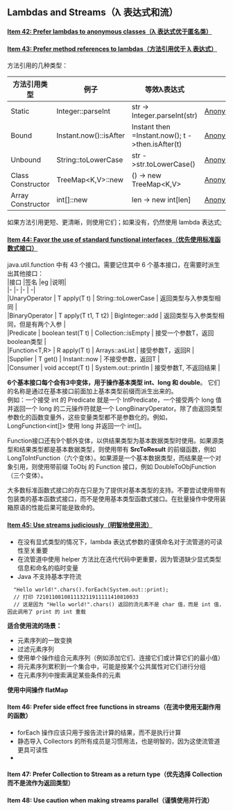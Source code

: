 ## Lambdas and Streams（λ 表达式和流）

#### [Item 42: Prefer lambdas to anonymous classes（λ 表达式优于匿名类）](lambdas/AnonymousAndLambda.java)   

#### [Item 43: Prefer method references to lambdas（方法引用优于 λ 表达式）](lambdas/AnonymousAndLambda.java)     
方法引用的几种类型：   

|方法引用类型|例子|等效λ表达式|code|
|-|-|-|-|
|Static               |Integer::parseInt|str -> Integer.parseInt(str)                            |[AnonymousAndLambda.java](lambdas/MethodReferencesAndLambda.java)|
|Bound                |Instant.now()::isAfter|Instant then =Instant.now(); t ->then.isAfter(t)   |[AnonymousAndLambda.java](lambdas/MethodReferencesAndLambda.java)|
|Unbound              |String::toLowerCase|str ->str.toLowerCase()                               |[AnonymousAndLambda.java](lambdas/MethodReferencesAndLambda.java)|
|Class Constructor    |TreeMap<K,V>::new|() -> new TreeMap<K,V>                                  |[AnonymousAndLambda.java](lambdas/MethodReferencesAndLambda.java)|
|Array Constructor    |	int[]::new|	len -> new int[len]                                          |[AnonymousAndLambda.java](lambdas/MethodReferencesAndLambda.java)|


如果方法引用更短、更清晰，则使用它们；如果没有，仍然使用 lambda 表达式;

#### [Item 44: Favor the use of standard functional interfaces（优先使用标准函数式接口）](lambdas/AnonymousAndLambda.java)   
java.util.function 中有 43 个接口。需要记住其中 6 个基本接口，在需要时派生出其他接口：  
|接口     |签名     |eg     |说明|    
|-       |-       |-       |   -|    
|UnaryOperator<T>       |   T apply(T t)	        |   String::toLowerCase     | 返回类型与入参类型相同               |    
|BinaryOperator<T>      |	T apply(T t1, T t2)     |	BigInteger::add         | 返回类型与入参类型相同，但是有两个入参  |   
|Predicate<T>           |	boolean test(T t)       |	Collection::isEmpty     | 接受一个参数T，返回boolean类型       |   
|Function<T,R>          |	R apply(T t)            |	Arrays::asList          | 接受参数T，返回R                   |    
|Supplier<T>            |	T get()	                |   Instant::now            | 不接受参数，返回T                   |   
|Consumer<T>            |	void accept(T t)        |	System.out::println     | 接受参数T, 不返回结果                |   

**6个基本接口每个会有3中变体，用于操作基本类型 int、long 和 double**。 它们的名称是通过在基本接口前面加上基本类型前缀而派生出来的。   
例如：一个接受 int 的 Predicate 就是一个 IntPredicate，一个接受两个 long 值并返回一个 long 的二元操作符就是一个 LongBinaryOperator。除了由返回类型参数化的函数变量外，这些变量类型都不是参数化的。例如，LongFunction<int[]> 使用 long 并返回一个 int[]。   

Function接口还有9个额外变体，以供结果类型为基本数据类型时使用。如果源类型和结果类型都是基本数据类型，则使用带有 **SrcToResult** 的前缀函数，例如 LongToIntFunction（六个变体）。如果源是一个基本数据类型，而结果是一个对象引用，则使用带前缀 <Src>ToObj 的 Function 接口，例如 DoubleToObjFunction（三个变体）。  

大多数标准函数式接口的存在只是为了提供对基本类型的支持。不要尝试使用带有包装类的基本函数式接口，而不是使用基本类型函数式接口。在批量操作中使用装箱原语的性能后果可能是致命的。  



#### [Item 45: Use streams judiciously（明智地使用流）](lambdas/FlatMapMain.java)     
- 在没有显式类型的情况下，lambda 表达式参数的谨慎命名对于流管道的可读性至关重要  
- 在流管道中使用 helper 方法比在迭代代码中更重要，因为管道缺少显式类型信息和命名的临时变量  
- Java 不支持基本字符流
```
  "Hello world!".chars().forEach(System.out::print);
  // 打印 721011081081113211911111410810033
  // 这是因为 "Hello world!".chars() 返回的流元素不是 char 值，而是 int 值，因此调用了 print 的 int 重载
```     
   
  
**适合使用流的场景：**  
- 元素序列的一致变换 
- 过滤元素序列
- 使用单个操作组合元素序列（例如添加它们、连接它们或计算它们的最小值）
- 将元素序列累积到一个集合中，可能是按某个公共属性对它们进行分组
- 在元素序列中搜索满足某些条件的元素   


**使用中间操作 flatMap**  



#### Item 46: Prefer side effect free functions in streams（在流中使用无副作用的函数）    
- forEach 操作应该只用于报告流计算的结果，而不是执行计算
- 静态导入 Collectors 的所有成员是习惯用法，也是明智的，因为这使流管道更具可读性
- 

#### Item 47: Prefer Collection to Stream as a return type（优先选择 Collection 而不是流作为返回类型）   

#### Item 48: Use caution when making streams parallel（谨慎使用并行流）  

